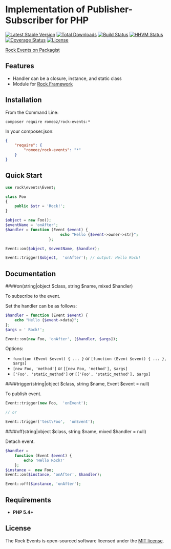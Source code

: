 Implementation of Publisher-Subscriber for PHP
=================

[![Latest Stable Version](https://poser.pugx.org/romeOz/rock-events/v/stable.svg)](https://packagist.org/packages/romeOz/rock-events)
[![Total Downloads](https://poser.pugx.org/romeOz/rock-events/downloads.svg)](https://packagist.org/packages/romeOz/rock-events)
[![Build Status](https://travis-ci.org/romeOz/rock-events.svg?branch=master)](https://travis-ci.org/romeOz/rock-events)
[![HHVM Status](/badge/romeoz/rock-events.svg)](/package/romeoz/rock-events)
[![Coverage Status](https://coveralls.io/repos/romeOz/rock-events/badge.svg?branch=master)](https://coveralls.io/r/romeOz/rock-events?branch=master)
[![License](https://poser.pugx.org/romeOz/rock-events/license.svg)](https://packagist.org/packages/romeOz/rock-events)

[Rock Events on Packagist](https://packagist.org/packages/romeOz/rock-events)

Features
-------------------

 * Handler can be a closure, instance, and static class
 * Module for [Rock Framework](https://github.com/romeOz/rock)

Installation
-------------------

From the Command Line:

```composer require romeoz/rock-events:*```

In your composer.json:

```json
{
    "require": {
        "romeoz/rock-events": "*"
    }
}
```

Quick Start
-------------------

```php
use rock\events\Event;

class Foo 
{
    public $str = 'Rock!';
}

$object = new Foo();
$eventName = 'onAfter';
$handler = function (Event $event) {
                        echo "Hello {$event->owner->str}"; 
                   };

Event::on($object, $eventName, $handler);

Event::trigger($object,  'onAfter'); // output: Hello Rock!
```

Documentation
-------------------

####on(string|object $class, string $name, mixed $handler)

To subscribe to the event.

Set the handler can be as follows:

```php
$handler = function (Event $event) { 
    echo "Hello {$event->data}"; 
};
$args = ' Rock!';

Event::on(new Foo, 'onAfter', [$handler, $args]);
```

Options:

 * `function (Event $event) { ... }` or `[function (Event $event) { ... }, $args]`
 * `[new Foo, 'method']` or `[[new Foo, 'method'], $args]`
 * `['Foo', 'static_method']` or `[['Foo', 'static_method'], $args]`

####trigger(string|object $class, string $name, Event $event = null)

To publish event.

```php
Event::trigger(new Foo,  'onEvent'); 

// or

Event::trigger('test\Foo',  'onEvent');
```
    
####off(string|object $class, string $name, mixed $handler = null)

Detach event.

```php
$handler = 
    function (Event $event) {
        echo 'Hello Rock!'
    };
$instance =  new Foo;
Event::on($instance, 'onAfter', $handler);

Event::off($instance, 'onAfter');
```

Requirements
-------------------
 * **PHP 5.4+**

License
-------------------

The Rock Events is open-sourced software licensed under the [MIT license](http://opensource.org/licenses/MIT).